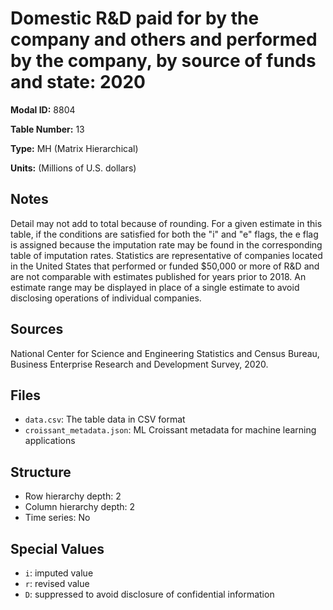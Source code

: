 # Domestic R&D paid for by the company and others and performed by the company, by source of funds and state: 2020

**Modal ID:** 8804

**Table Number:** 13

**Type:** MH (Matrix Hierarchical)

**Units:** (Millions of U.S. dollars)

## Notes

Detail may not add to total because of rounding. For a given estimate in this table, if the conditions are satisfied for both the "i" and "e" flags, the e flag is assigned because the imputation rate may be found in the corresponding table of imputation rates. Statistics are representative of companies located in the United States that performed or funded $50,000 or more of R&D and are not comparable with estimates published for years prior to 2018. An estimate range may be displayed in place of a single estimate to avoid disclosing operations of individual companies.

## Sources

National Center for Science and Engineering Statistics and Census Bureau, Business Enterprise Research and Development Survey, 2020.

## Files

- `data.csv`: The table data in CSV format
- `croissant_metadata.json`: ML Croissant metadata for machine learning applications

## Structure

- Row hierarchy depth: 2
- Column hierarchy depth: 2
- Time series: No

## Special Values

- `i`: imputed value
- `r`: revised value
- `D`: suppressed to avoid disclosure of confidential information
